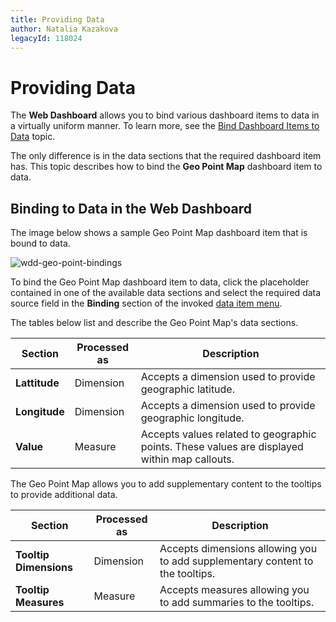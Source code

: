 ```yaml
---
title: Providing Data
author: Natalia Kazakova
legacyId: 118024
---
```

# Providing Data
The **Web Dashboard** allows you to bind various dashboard items to data in a virtually uniform manner. To learn more, see the [Bind Dashboard Items to Data](../../../bind-dashboard-items-to-data.md) topic.

The only difference is in the data sections that the required dashboard item has. This topic describes how to bind the **Geo Point Map** dashboard item to data.

## Binding to Data in the Web Dashboard
The image below shows a sample Geo Point Map dashboard item that is bound to data.

![wdd-geo-point-bindings](../../../../../images/img126163.png)

To bind the Geo Point Map dashboard item to data, click the placeholder contained in one of the available data sections and select the required data source field in the **Binding** section of the invoked [data item menu](../../../ui-elements/data-item-menu.md).

The tables below list and describe the Geo Point Map's data sections.

| Section | Processed as | Description |
|---|---|---|
| **Lattitude** | Dimension | Accepts a dimension used to provide geographic latitude. |
| **Longitude** | Dimension | Accepts a dimension used to provide geographic longitude. |
| **Value** | Measure | Accepts values related to geographic points. These values are displayed within map callouts. |

The Geo Point Map allows you to add supplementary content to the tooltips to provide additional data.

| Section | Processed as | Description |
|---|---|---|
| **Tooltip Dimensions** | Dimension | Accepts dimensions allowing you to add supplementary content to the tooltips. |
| **Tooltip Measures** | Measure | Accepts measures allowing you to add summaries to the tooltips. |